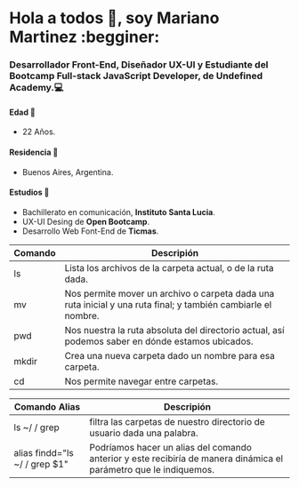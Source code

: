 # Hola a todos :wave:, soy Mariano Martinez :begginer:

### Desarrollador **Front-End**, Diseñador **UX-UI** y Estudiante del Bootcamp **Full-stack JavaScript Developer**, de **Undefined Academy**.:computer:

#### Edad :older_man:
* 22 Años.

#### Residencia :moyai:
* Buenos Aires, Argentina.

#### Estudios :blue_book:
* Bachillerato en comunicación, **Instituto Santa Lucia**.
* UX-UI Desing de **Open Bootcamp**.
* Desarrollo Web Font-End de **Ticmas**.

| Comando | Descripión |
| ----------- | ----------- |
| ls | Lista los archivos de la carpeta actual, o de la ruta dada. |
| mv | Nos permite mover un archivo o carpeta dada una ruta inicial y una ruta final; y también cambiarle el nombre. |
| pwd | Nos nuestra la ruta absoluta del directorio actual, así podemos saber en dónde estamos ubicados. |
| mkdir | Crea una nueva carpeta dado un nombre para esa carpeta. |
| cd | Nos permite navegar entre carpetas. |

| Comando Alias | Descripión |
| ----------------------------- | ----------- |
| ls ~/ / grep <palabra> | filtra las carpetas de nuestro directorio de usuario dada una palabra. |
| alias findd="ls ~/ / grep $1" | Podríamos hacer un alias del comando anterior y este recibiría de manera dinámica el parámetro que le indiquemos. |
